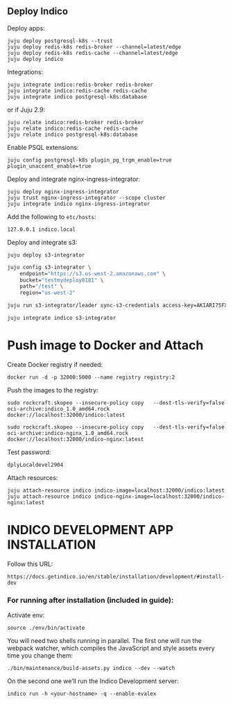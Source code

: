 ## Deploy Indico
Deploy apps:
```auto
juju deploy postgresql-k8s --trust
juju deploy redis-k8s redis-broker --channel=latest/edge
juju deploy redis-k8s redis-cache --channel=latest/edge
juju deploy indico
```
Integrations:
```auto
juju integrate indico:redis-broker redis-broker
juju integrate indico:redis-cache redis-cache
juju integrate indico postgresql-k8s:database
```
or if Juju 2.9:
```auto
juju relate indico:redis-broker redis-broker
juju relate indico:redis-cache redis-cache
juju relate indico postgresql-k8s:database
```
Enable PSQL extensions:
```auto
juju config postgresql-k8s plugin_pg_trgm_enable=true plugin_unaccent_enable=true
```
Deploy and integrate nginx-ingress-integrator:
```auto
juju deploy nginx-ingress-integrator
juju trust nginx-ingress-integrator --scope cluster
juju integrate indico nginx-ingress-integrator
```
Add the following to `etc/hosts`:
```
127.0.0.1 indico.local
```
Deploy and integrate s3:
```shell
juju deploy s3-integrator
```
```bash
juju config s3-integrator \
    endpoint="https://s3.us-west-2.amazonaws.com" \
    bucket="testmydeploy8181" \
    path="/test" \
    region="us-west-2"
```
```bash
juju run s3-integrator/leader sync-s3-credentials access-key=AKIARI75FXOVBHHPDQN3 secret-key=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
```
```
juju integrate indico s3-integrator
```
# Push image to Docker and Attach
Create Docker registry if needed:
```
docker run -d -p 32000:5000 --name registry registry:2
```
Push the images to the registry:
```
sudo rockcraft.skopeo --insecure-policy copy   --dest-tls-verify=false   oci-archive:indico_1.0_amd64.rock   docker://localhost:32000/indico:latest
```
```
sudo rockcraft.skopeo --insecure-policy copy   --dest-tls-verify=false   oci-archive:indico-nginx_1.0_amd64.rock   docker://localhost:32000/indico-nginx:latest
```
Test password:
```
dplyLocaldevel2904
```

Attach resources:
```
juju attach-resource indico indico-image=localhost:32000/indico:latest
juju attach-resource indico indico-nginx-image=localhost:32000/indico-nginx:latest
```

# INDICO DEVELOPMENT APP INSTALLATION
Follow this URL:
```
https://docs.getindico.io/en/stable/installation/development/#install-dev
```

### For running after installation (included in guide):

Activate env:

```
source ./env/bin/activate
```

You will need two shells running in parallel. The first one will run the webpack watcher, which compiles the JavaScript and style assets every time you change them:

```
./bin/maintenance/build-assets.py indico --dev --watch
```

On the second one we’ll run the Indico Development server:
```
indico run -h <your-hostname> -q --enable-evalex
```
